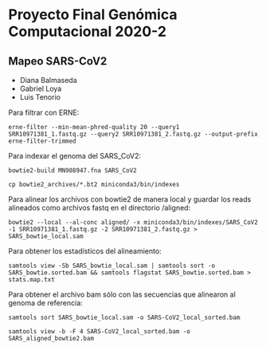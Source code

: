 # Proyecto Final Genómica Computacional 2020-2
## Mapeo SARS-CoV2

* Diana Balmaseda
* Gabriel Loya  
* Luis Tenorio



Para filtrar con ERNE:

`erne-filter --min-mean-phred-quality 20 --query1 SRR10971381_1.fastq.gz --query2 SRR10971381_2.fastq.gz --output-prefix erne-filter-trimmed`


Para indexar el genoma del SARS_CoV2:

`bowtie2-build MN908947.fna SARS_CoV2`

`cp bowtie2_archives/*.bt2 miniconda3/bin/indexes`


Para alinear los archivos con bowtie2 de manera local y guardar los reads alineados como archivos fastq en el directorio /aligned:

`bowtie2 --local --al-conc aligned/ -x miniconda3/bin/indexes/SARS_CoV2 -1 SRR10971381_1.fastq.gz -2 SRR10971381_2.fastq.gz > SARS_bowtie_local.sam`


Para obtener los estadísticos del alineamiento:

`samtools view -Sb SARS_bowtie_local.sam | samtools sort -o SARS_bowtie.sorted.bam && samtools flagstat SARS_bowtie.sorted.bam > stats.map.txt`


Para obtener el archivo bam sólo con las secuencias que alinearon al genoma de referencia:

`samtools sort SARS_bowtie_local.sam -o SARS-CoV2_local_sorted.bam`

`samtools view -b -F 4 SARS-CoV2_local_sorted.bam -o SARS_aligned_bowtie2.bam`
